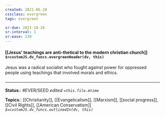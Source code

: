 ```yaml
---
created: 2021-06-28
cssclass: evergreen
tags: evergreen

sr-due: 2021-10-26
sr-interval: 1
sr-ease: 230
---
```


#### [[Jesus' teachings are anti-thetical to the modern christian church]] `$=customJS.dv_funcs.evergreenHeader(dv, this)`

Jesus was a radical socialist who fought against power for oppressed people using teachings that involved morals and ethics. 

### <hr class="footnote"/>

**Status**:: #EVER/SEED
*edited `=this.file.mtime`*

**Topics**:: [[Christianity]], [[Evangelicalism]], [[Marxism]], [[social progress]],  [[Civil Rights]], [[American Conservatism]]
*`$=customJS.dv_funcs.outlinedIn(dv, this)`*


